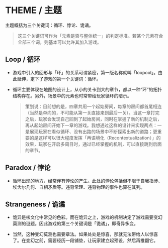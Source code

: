 # THEME / 主题

主题概括为三个关键词：循环、悖论、诡谲。

> 这三个关键词可作为「元素是否与整体统一」的判定标准。若某个元素符合全部三个词，则基本可以允许其加入游戏。

## Loop / 循环

- 游戏中引入的回形与「环」的关系可谓紧密，第一版名称就叫「loopool」。由此延伸，定下了游戏的第一个关键词：循环。

- 循环主要体现在地图的设计上，从小的关卡到大的章节，都以一种“环”的拓扑结构存在。另外，场景中的元素也时常带给玩家循环的暗示。

    > 策划说：目前想的是，四章共用一个起始房间，每章的房间都首尾相连（当然是单向的，不可能从第一关直接来到最后一关）。当这一章打完之后，玩家会发现自己回到了起始房间，同时在掌握了新的机制之后，再从起始房间开始下一章的游戏。我想通过这样的设计来实现两点：一是展现玩家在看似循环、没有出路的场景中不断探索出新的道路；更重要的是这样可以很大程度发挥「再语境化（Recontextualization）」的效果，玩家在开启多周目时，通过已经掌握的机制，可以直接跳到后面的章节。

## Paradox / 悖论

- 循环出现的地方，经常伴有悖论的产生。此处的悖论包括但不限于自我指涉、埃舍尔几何、自相矛盾等。违背常理、违背物理的事件也算在其列。

## Strangeness / 诡谲

- 诡异是核文化中常见的色彩。而在诡异之上，游戏的机制决定了游戏需要变幻莫测的谜题。因此游戏的第三个关键词是「诡谲」，即奇异多变。

- 当然，这种变幻莫测也需要章法。如果处处是惊喜，那就无法带给人以惊喜了。在变幻之前，需要经历一段铺垫，让玩家建立起预设，然后再推翻它。
